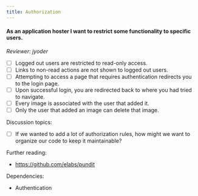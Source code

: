 ```yaml
---
title: Authorization
---
```


#### As an application hoster I want to restrict some functionality to specific users.

_Reviewer: jyoder_

- [ ] Logged out users are restricted to read-only access.
- [ ] Links to non-read actions are not shown to logged out users.
- [ ] Attempting to access a page that requires authentication redirects you to
  the login page.
- [ ] Upon successful login, you are redirected back to where you had tried to
  navigate.
- [ ] Every image is associated with the user that added it.
- [ ] Only the user that added an image can delete that image.

Discussion topics:
- [ ] If we wanted to add a lot of authorization rules, how might we want to
  organize our code to keep it maintainable?

Further reading:
- https://github.com/elabs/pundit

Dependencies:
- Authentication
